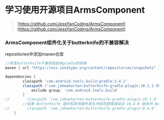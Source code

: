 # 学习使用开源项目ArmsComponent

> [https://github.com/JessYanCoding/ArmsComponent](https://github.com/JessYanCoding/ArmsComponent)

### ArmsComponent组件化关于butterknife的不兼容解决
repositories中添加maven仓库
```groovy
//修复butterknife不兼容高版本gradle的依赖
maven { url "https://oss.sonatype.org/content/repositories/snapshots" }
```

```groovy
dependencies {
        classpath 'com.android.tools.build:gradle:3.4.2'
        classpath ('com.jakewharton:butterknife-gradle-plugin:10.1.1-SNAPSHOT') {
            exclude group: 'com.android.tools.build'
        }
//        classpath 'com.jakewharton:butterknife-gradle-plugin:10.1.0'
        //如果 ButterKnife 插件和其他插件发生冲突而报错请试试 v8.4.0 版本的 ButterKnife 插件, 注意 v8.4.0 最高只能支持 com.android.tools.build:gradle:3.0.1
//        classpath 'com.jakewharton:butterknife-gradle-plugin:8.4.0'
    }
```



